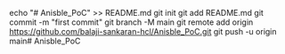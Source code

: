 echo "# Anisble_PoC" >> README.md
git init
git add README.md
git commit -m "first commit"
git branch -M main
git remote add origin https://github.com/balaji-sankaran-hcl/Anisble_PoC.git
git push -u origin main# Anisble_PoC
